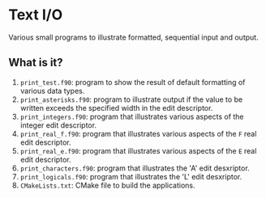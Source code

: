 # Text I/O

Various small programs to illustrate formatted, sequential input and output.

## What is it?

1. `print_test.f90`: program to show the result of default formatting of
   various data types.
1. `print_asterisks.f90`: program to illustrate output if the value to be
   written exceeds the specified width in the edit descriptor.
1. `print_integers.f90`: program that illustrates various aspects of the
   integer edit descriptor.
1. `print_real_f.f90`: program that illustrates various aspects of the `F`
   real edit descriptor.
1. `print_real_e.f90`: program that illustrates various aspects of the `E`
   real edit descriptor.
1. `print_characters.f90`: program that illustrates the 'A' edit desxriptor.
1. `print_logicals.f90`: program that illustrates the 'L' edit desxriptor.
1. `CMakeLists.txt`: CMake file to build the applications.
